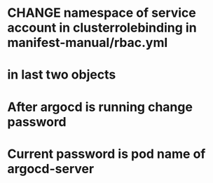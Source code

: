 # CHANGE namespace of service account in clusterrolebinding in manifest-manual/rbac.yml
# in last two objects

# After argocd is running change password
# Current password is pod name of argocd-server